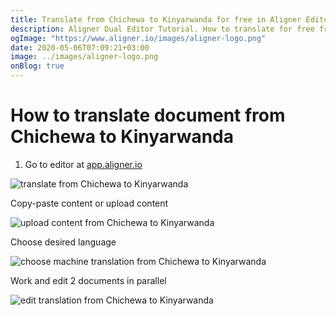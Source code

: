 ```yaml
---
title: Translate from Chichewa to Kinyarwanda for free in Aligner Editor
description: Aligner Dual Editor Tutorial. How to translate for free from Chichewa to Kinyarwanda. Aligner is multilingual document management platform. 
ogImage: "https://www.aligner.io/images/aligner-logo.png"
date: 2020-05-06T07:09:21+03:00
image: ../images/aligner-logo.png
onBlog: true
---
```


# How to translate document from Chichewa to Kinyarwanda

1. Go to editor at [app.aligner.io](https://app.aligner.io "Aligner App web page")

![translate from Chichewa to Kinyarwanda](../aligner-blank-editor.png "translate from Chichewa to Kinyarwanda")

Copy-paste content or upload content

![upload content from Chichewa to Kinyarwanda](../aligner-uploaded-document.png "upload content from Chichewa to Kinyarwanda")

Choose desired language

![choose machine translation from Chichewa to Kinyarwanda](../aligner-language-dropdown.png "choose machine translation from Chichewa to Kinyarwanda")

Work and edit 2 documents in parallel

![edit translation from Chichewa to Kinyarwanda](../aligner-double-sitded-editor.png "edit translation from Chichewa to Kinyarwanda")

